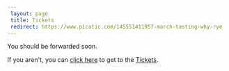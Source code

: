 ```yaml
---
 layout: page
 title: Tickets
 redirect: https://www.picatic.com/145551411957-march-tasting-why-rye
---
```


You should be forwarded soon.

If you aren't, you can [click here][1] to get to the [Tickets][1].

[1]: https://www.picatic.com/145551411957-march-tasting-why-rye
